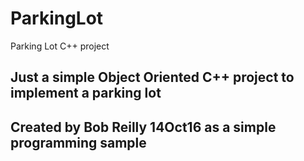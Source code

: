 # ParkingLot
Parking Lot C++ project

## Just a simple Object Oriented C++ project to implement a parking lot
## Created by Bob Reilly 14Oct16 as a simple programming sample
